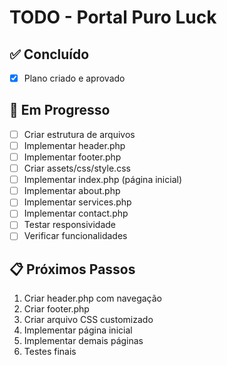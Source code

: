 # TODO - Portal Puro Luck

## ✅ Concluído
- [x] Plano criado e aprovado

## 🔄 Em Progresso
- [ ] Criar estrutura de arquivos
- [ ] Implementar header.php
- [ ] Implementar footer.php
- [ ] Criar assets/css/style.css
- [ ] Implementar index.php (página inicial)
- [ ] Implementar about.php
- [ ] Implementar services.php
- [ ] Implementar contact.php
- [ ] Testar responsividade
- [ ] Verificar funcionalidades

## 📋 Próximos Passos
1. Criar header.php com navegação
2. Criar footer.php
3. Criar arquivo CSS customizado
4. Implementar página inicial
5. Implementar demais páginas
6. Testes finais
